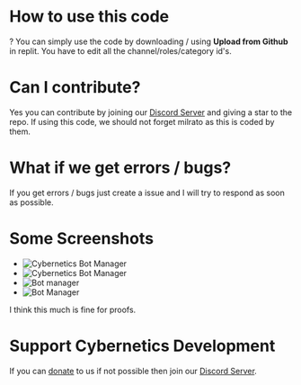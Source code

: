 # How to use this code
?
You can simply use the code by downloading / using **Upload from Github** in replit.
You have to edit all the channel/roles/category id's.

# Can I contribute?
Yes you can contribute by joining our [Discord Server](https://discord.com/invite/hHjs8wzPds) and giving a star to the repo.
If using this code, we should not forget milrato as this is coded by them.

# What if we get errors / bugs?
If you get errors / bugs just create a issue and I will try to respond as soon as possible.

# Some Screenshots
- ![Cybernetics Bot Manager](https://images-ext-1.discordapp.net/external/QtpVZ-j3_q6BvtJDnJC1Mlu7-ElmkHvDwjkZ-2Ndmjc/https/i.imgur.com/QcI1a5sh.jpg)
- ![Cybernetics Bot Manager](https://images-ext-1.discordapp.net/external/n3fIHDo4-qFBl88B-9zHxTGcPL8KNxx5xmeubwfcAUA/https/i.imgur.com/afNuAPYh.jpg)
- ![Bot manager](https://media.discordapp.net/attachments/970995535735586820/977807684873113651/Screenshot_20220522-110826_Discord.jpg)
- ![Bot Manager](https://media.discordapp.net/attachments/970995535735586820/977808006265839616/Screenshot_20220522-110943_Discord.jpg)

I think this much is fine for proofs.

# Support Cybernetics Development 
If you can [donate](https://paypal.me/cyberneticsdev) to us if not possible then join our [Discord Server](https://discord.com/invite/hHjs8wzPds).
